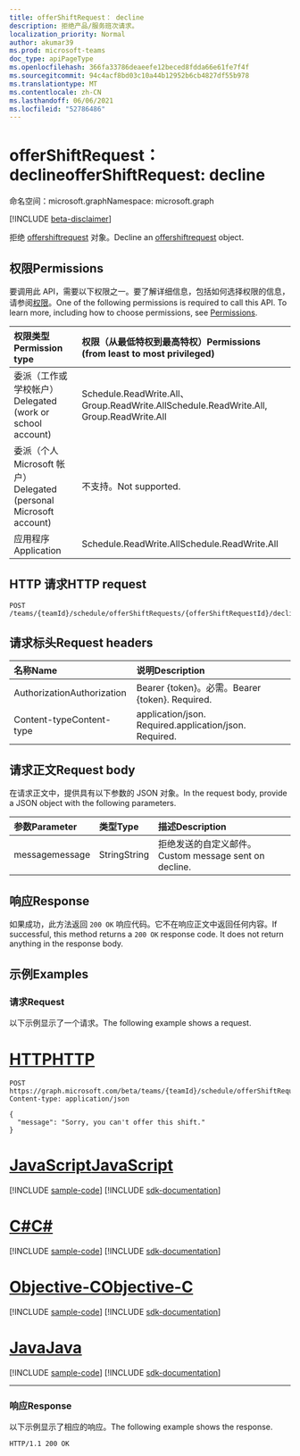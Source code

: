 ```yaml
---
title: offerShiftRequest： decline
description: 拒绝产品/服务班次请求。
localization_priority: Normal
author: akumar39
ms.prod: microsoft-teams
doc_type: apiPageType
ms.openlocfilehash: 366fa33786deaeefe12beced8fdda66e61fe7f4f
ms.sourcegitcommit: 94c4acf8bd03c10a44b12952b6cb4827df55b978
ms.translationtype: MT
ms.contentlocale: zh-CN
ms.lasthandoff: 06/06/2021
ms.locfileid: "52786486"
---
```

# <a name="offershiftrequest-decline"></a><span data-ttu-id="4417b-103">offerShiftRequest： decline</span><span class="sxs-lookup"><span data-stu-id="4417b-103">offerShiftRequest: decline</span></span>

<span data-ttu-id="4417b-104">命名空间：microsoft.graph</span><span class="sxs-lookup"><span data-stu-id="4417b-104">Namespace: microsoft.graph</span></span>

[!INCLUDE [beta-disclaimer](../../includes/beta-disclaimer.md)]

<span data-ttu-id="4417b-105">拒绝 [offershiftrequest](../resources/offershiftrequest.md) 对象。</span><span class="sxs-lookup"><span data-stu-id="4417b-105">Decline an [offershiftrequest](../resources/offershiftrequest.md) object.</span></span>

## <a name="permissions"></a><span data-ttu-id="4417b-106">权限</span><span class="sxs-lookup"><span data-stu-id="4417b-106">Permissions</span></span>

<span data-ttu-id="4417b-p101">要调用此 API，需要以下权限之一。要了解详细信息，包括如何选择权限的信息，请参阅[权限](/graph/permissions-reference)。</span><span class="sxs-lookup"><span data-stu-id="4417b-p101">One of the following permissions is required to call this API. To learn more, including how to choose permissions, see [Permissions](/graph/permissions-reference).</span></span>

| <span data-ttu-id="4417b-109">权限类型</span><span class="sxs-lookup"><span data-stu-id="4417b-109">Permission type</span></span>                        | <span data-ttu-id="4417b-110">权限（从最低特权到最高特权）</span><span class="sxs-lookup"><span data-stu-id="4417b-110">Permissions (from least to most privileged)</span></span> |
|:---------------------------------------|:--------------------------------------------|
| <span data-ttu-id="4417b-111">委派（工作或学校帐户）</span><span class="sxs-lookup"><span data-stu-id="4417b-111">Delegated (work or school account)</span></span>     | <span data-ttu-id="4417b-112">Schedule.ReadWrite.All、Group.ReadWrite.All</span><span class="sxs-lookup"><span data-stu-id="4417b-112">Schedule.ReadWrite.All, Group.ReadWrite.All</span></span> |
| <span data-ttu-id="4417b-113">委派（个人 Microsoft 帐户）</span><span class="sxs-lookup"><span data-stu-id="4417b-113">Delegated (personal Microsoft account)</span></span> | <span data-ttu-id="4417b-114">不支持。</span><span class="sxs-lookup"><span data-stu-id="4417b-114">Not supported.</span></span> |
| <span data-ttu-id="4417b-115">应用程序</span><span class="sxs-lookup"><span data-stu-id="4417b-115">Application</span></span>                            | <span data-ttu-id="4417b-116">Schedule.ReadWrite.All</span><span class="sxs-lookup"><span data-stu-id="4417b-116">Schedule.ReadWrite.All</span></span> |

## <a name="http-request"></a><span data-ttu-id="4417b-117">HTTP 请求</span><span class="sxs-lookup"><span data-stu-id="4417b-117">HTTP request</span></span>

<!-- { "blockType": "ignored" } -->

```http
POST /teams/{teamId}/schedule/offerShiftRequests/{offerShiftRequestId}/decline
```

## <a name="request-headers"></a><span data-ttu-id="4417b-118">请求标头</span><span class="sxs-lookup"><span data-stu-id="4417b-118">Request headers</span></span>

| <span data-ttu-id="4417b-119">名称</span><span class="sxs-lookup"><span data-stu-id="4417b-119">Name</span></span>          | <span data-ttu-id="4417b-120">说明</span><span class="sxs-lookup"><span data-stu-id="4417b-120">Description</span></span>   |
|:--------------|:--------------|
| <span data-ttu-id="4417b-121">Authorization</span><span class="sxs-lookup"><span data-stu-id="4417b-121">Authorization</span></span> | <span data-ttu-id="4417b-p102">Bearer {token}。必需。</span><span class="sxs-lookup"><span data-stu-id="4417b-p102">Bearer {token}. Required.</span></span> |
| <span data-ttu-id="4417b-124">Content-type</span><span class="sxs-lookup"><span data-stu-id="4417b-124">Content-type</span></span> | <span data-ttu-id="4417b-p103">application/json. Required.</span><span class="sxs-lookup"><span data-stu-id="4417b-p103">application/json. Required.</span></span> |

## <a name="request-body"></a><span data-ttu-id="4417b-127">请求正文</span><span class="sxs-lookup"><span data-stu-id="4417b-127">Request body</span></span>

<span data-ttu-id="4417b-128">在请求正文中，提供具有以下参数的 JSON 对象。</span><span class="sxs-lookup"><span data-stu-id="4417b-128">In the request body, provide a JSON object with the following parameters.</span></span>

| <span data-ttu-id="4417b-129">参数</span><span class="sxs-lookup"><span data-stu-id="4417b-129">Parameter</span></span>    | <span data-ttu-id="4417b-130">类型</span><span class="sxs-lookup"><span data-stu-id="4417b-130">Type</span></span>        | <span data-ttu-id="4417b-131">描述</span><span class="sxs-lookup"><span data-stu-id="4417b-131">Description</span></span> |
|:-------------|:------------|:------------|
|<span data-ttu-id="4417b-132">message</span><span class="sxs-lookup"><span data-stu-id="4417b-132">message</span></span>|<span data-ttu-id="4417b-133">String</span><span class="sxs-lookup"><span data-stu-id="4417b-133">String</span></span>|<span data-ttu-id="4417b-134">拒绝发送的自定义邮件。</span><span class="sxs-lookup"><span data-stu-id="4417b-134">Custom message sent on decline.</span></span>|

## <a name="response"></a><span data-ttu-id="4417b-135">响应</span><span class="sxs-lookup"><span data-stu-id="4417b-135">Response</span></span>

<span data-ttu-id="4417b-p104">如果成功，此方法返回 `200 OK` 响应代码。它不在响应正文中返回任何内容。</span><span class="sxs-lookup"><span data-stu-id="4417b-p104">If successful, this method returns a `200 OK` response code. It does not return anything in the response body.</span></span>

## <a name="examples"></a><span data-ttu-id="4417b-138">示例</span><span class="sxs-lookup"><span data-stu-id="4417b-138">Examples</span></span>

### <a name="request"></a><span data-ttu-id="4417b-139">请求</span><span class="sxs-lookup"><span data-stu-id="4417b-139">Request</span></span>

<span data-ttu-id="4417b-140">以下示例显示了一个请求。</span><span class="sxs-lookup"><span data-stu-id="4417b-140">The following example shows a request.</span></span>

# <a name="http"></a>[<span data-ttu-id="4417b-141">HTTP</span><span class="sxs-lookup"><span data-stu-id="4417b-141">HTTP</span></span>](#tab/http)
<!-- {
  "blockType": "request",
  "name": "offershiftrequest_decline"
}-->

```http
POST https://graph.microsoft.com/beta/teams/{teamId}/schedule/offerShiftRequests/{offerShiftRequestId}/decline
Content-type: application/json

{
  "message": "Sorry, you can't offer this shift."
}
```
# <a name="javascript"></a>[<span data-ttu-id="4417b-142">JavaScript</span><span class="sxs-lookup"><span data-stu-id="4417b-142">JavaScript</span></span>](#tab/javascript)
[!INCLUDE [sample-code](../includes/snippets/javascript/offershiftrequest-decline-javascript-snippets.md)]
[!INCLUDE [sdk-documentation](../includes/snippets/snippets-sdk-documentation-link.md)]

# <a name="c"></a>[<span data-ttu-id="4417b-143">C#</span><span class="sxs-lookup"><span data-stu-id="4417b-143">C#</span></span>](#tab/csharp)
[!INCLUDE [sample-code](../includes/snippets/csharp/offershiftrequest-decline-csharp-snippets.md)]
[!INCLUDE [sdk-documentation](../includes/snippets/snippets-sdk-documentation-link.md)]

# <a name="objective-c"></a>[<span data-ttu-id="4417b-144">Objective-C</span><span class="sxs-lookup"><span data-stu-id="4417b-144">Objective-C</span></span>](#tab/objc)
[!INCLUDE [sample-code](../includes/snippets/objc/offershiftrequest-decline-objc-snippets.md)]
[!INCLUDE [sdk-documentation](../includes/snippets/snippets-sdk-documentation-link.md)]

# <a name="java"></a>[<span data-ttu-id="4417b-145">Java</span><span class="sxs-lookup"><span data-stu-id="4417b-145">Java</span></span>](#tab/java)
[!INCLUDE [sample-code](../includes/snippets/java/offershiftrequest-decline-java-snippets.md)]
[!INCLUDE [sdk-documentation](../includes/snippets/snippets-sdk-documentation-link.md)]

---


### <a name="response"></a><span data-ttu-id="4417b-146">响应</span><span class="sxs-lookup"><span data-stu-id="4417b-146">Response</span></span>

<span data-ttu-id="4417b-147">以下示例显示了相应的响应。</span><span class="sxs-lookup"><span data-stu-id="4417b-147">The following example shows the response.</span></span>
<!-- {
  "blockType": "response"
} -->

```http
HTTP/1.1 200 OK
```

<!-- uuid: 16cd6b66-4b1a-43a1-adaf-3a886856ed98
2019-02-04 14:57:30 UTC -->
<!-- {
  "type": "#page.annotation",
  "description": "offerShiftRequest: decline",
  "keywords": "",
  "section": "documentation",
  "tocPath": ""
}-->


